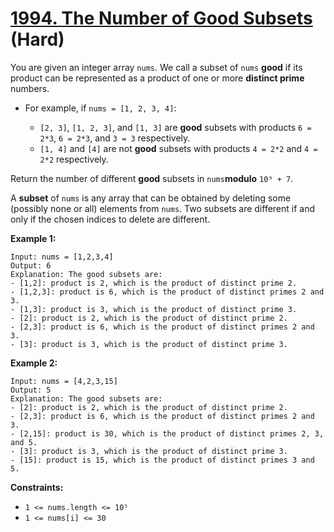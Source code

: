 # [1994. The Number of Good Subsets][link] (Hard)

[link]: https://leetcode.com/problems/the-number-of-good-subsets/

You are given an integer array `nums`. We call a subset of `nums` **good** if its product can be
represented as a product of one or more **distinct prime** numbers.

- For example, if `nums = [1, 2, 3, 4]`:

  - `[2, 3]`, `[1, 2, 3]`, and `[1, 3]` are **good** subsets with products `6 = 2*3`, `6 = 2*3`, and
`3 = 3` respectively.
  - `[1, 4]` and `[4]` are not **good** subsets with products `4 = 2*2` and `4 = 2*2` respectively.

Return the number of different **good** subsets in  `nums`**modulo** `10⁹ + 7`.

A **subset** of `nums` is any array that can be obtained by deleting some (possibly none or all)
elements from `nums`. Two subsets are different if and only if the chosen indices to delete are
different.

**Example 1:**

```
Input: nums = [1,2,3,4]
Output: 6
Explanation: The good subsets are:
- [1,2]: product is 2, which is the product of distinct prime 2.
- [1,2,3]: product is 6, which is the product of distinct primes 2 and 3.
- [1,3]: product is 3, which is the product of distinct prime 3.
- [2]: product is 2, which is the product of distinct prime 2.
- [2,3]: product is 6, which is the product of distinct primes 2 and 3.
- [3]: product is 3, which is the product of distinct prime 3.
```

**Example 2:**

```
Input: nums = [4,2,3,15]
Output: 5
Explanation: The good subsets are:
- [2]: product is 2, which is the product of distinct prime 2.
- [2,3]: product is 6, which is the product of distinct primes 2 and 3.
- [2,15]: product is 30, which is the product of distinct primes 2, 3, and 5.
- [3]: product is 3, which is the product of distinct prime 3.
- [15]: product is 15, which is the product of distinct primes 3 and 5.
```

**Constraints:**

- `1 <= nums.length <= 10⁵`
- `1 <= nums[i] <= 30`
